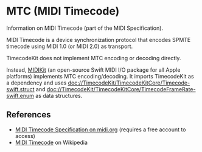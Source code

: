 # MTC (MIDI Timecode)

Information on MIDI Timecode (part of the MIDI Specification).

MIDI Timecode is a device synchronization protocol that encodes SPMTE timecode using MIDI 1.0 (or MIDI 2.0) as transport.

TimecodeKit does not implement MTC encoding or decoding directly.

Instead, [MIDIKit](https://github.com/orchetect/MIDIKit) (an open-source Swift MIDI I/O package for all Apple platforms) implements MTC encoding/decoding.
It imports TimecodeKit as a dependency and uses <doc://TimecodeKit/TimecodeKitCore/Timecode-swift.struct> and <doc://TimecodeKit/TimecodeKitCore/TimecodeFrameRate-swift.enum> as data structures.

## References

- [MIDI Timecode Specification on midi.org](https://www.midi.org/specifications/midi1-specifications/midi-time-code) (requires a free account to access)
- [MIDI Timecode](https://en.wikipedia.org/wiki/MIDI_timecode) on Wikipedia
